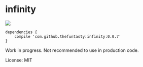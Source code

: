 # infinity

[![](https://jitpack.io/v/thefuntasty/infinity.svg)](https://jitpack.io/#thefuntasty/infinity)


```
dependencies {
	compile 'com.github.thefuntasty:infinity:0.0.7'
}
```

Work in progress. Not recommended to use in production code.

License: MIT